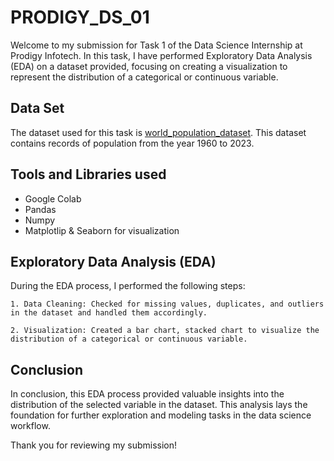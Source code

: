 # PRODIGY_DS_01

Welcome to my submission for Task 1 of the Data Science Internship at Prodigy Infotech. In this task, I have performed Exploratory Data Analysis (EDA) on a dataset provided, focusing on creating a visualization to represent the distribution of a categorical or continuous variable.

## Data Set

The dataset used for this task is [world_population_dataset](https://www.canva.com/link?target=https%3A%2F%2Fdata.worldbank.org%2Findicator%2FSP.POP.TOTL&design=DAFpRxy47kU&accessRole=viewer&linkSource=document). This dataset contains records of population from the year 1960 to 2023.

## Tools and Libraries used

- Google Colab
- Pandas
- Numpy
- Matplotlip & Seaborn for visualization

## Exploratory Data Analysis (EDA)

During the EDA process, I performed the following steps:

    1. Data Cleaning: Checked for missing values, duplicates, and outliers in the dataset and handled them accordingly.

    2. Visualization: Created a bar chart, stacked chart to visualize the distribution of a categorical or continuous variable.

## Conclusion

In conclusion, this EDA process provided valuable insights into the distribution of the selected variable in the dataset. This analysis lays the foundation for further exploration and modeling tasks in the data science workflow.

Thank you for reviewing my submission!
